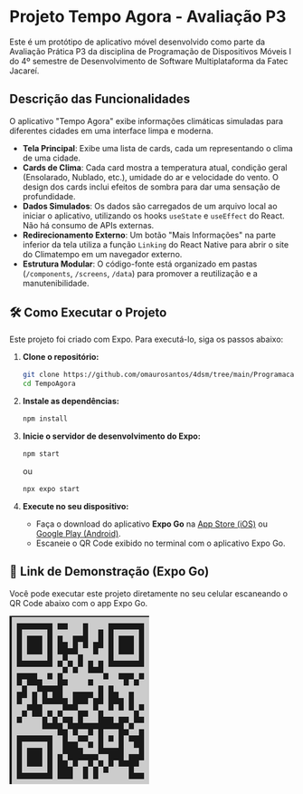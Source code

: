 # Projeto Tempo Agora - Avaliação P3

Este é um protótipo de aplicativo móvel desenvolvido como parte da Avaliação Prática P3 da disciplina de Programação de Dispositivos Móveis I do 4º semestre de Desenvolvimento de Software Multiplataforma da Fatec Jacareí.

## Descrição das Funcionalidades

O aplicativo "Tempo Agora" exibe informações climáticas simuladas para diferentes cidades em uma interface limpa e moderna.

- **Tela Principal**: Exibe uma lista de cards, cada um representando o clima de uma cidade.
- **Cards de Clima**: Cada card mostra a temperatura atual, condição geral (Ensolarado, Nublado, etc.), umidade do ar e velocidade do vento. O design dos cards inclui efeitos de sombra para dar uma sensação de profundidade.
- **Dados Simulados**: Os dados são carregados de um arquivo local ao iniciar o aplicativo, utilizando os hooks `useState` e `useEffect` do React. Não há consumo de APIs externas.
- **Redirecionamento Externo**: Um botão "Mais Informações" na parte inferior da tela utiliza a função `Linking` do React Native para abrir o site do Climatempo em um navegador externo.
- **Estrutura Modular**: O código-fonte está organizado em pastas (`/components`, `/screens`, `/data`) para promover a reutilização e a manutenibilidade.

## 🛠️ Como Executar o Projeto

Este projeto foi criado com Expo. Para executá-lo, siga os passos abaixo:

1.  **Clone o repositório:**
    ```bash
    git clone https://github.com/omaurosantos/4dsm/tree/main/ProgramacaoParaDispositivosMoveis_I/TempoAgora
    cd TempoAgora
    ```

2.  **Instale as dependências:**
    ```bash
    npm install
    ```

3.  **Inicie o servidor de desenvolvimento do Expo:**
    ```bash
    npm start
    ```
    ou
    ```bash
    npx expo start
    ```

4.  **Execute no seu dispositivo:**
    - Faça o download do aplicativo **Expo Go** na [App Store (iOS)](https://apps.apple.com/us/app/expo-go/id982107779) ou [Google Play (Android)](https://play.google.com/store/apps/details?id=host.exp.exponent).
    - Escaneie o QR Code exibido no terminal com o aplicativo Expo Go.

## 📱 Link de Demonstração (Expo Go)

Você pode executar este projeto diretamente no seu celular escaneando o QR Code abaixo com o app Expo Go.

![QR Code para Expo Go](https://raw.githubusercontent.com/omaurosantos/4dsm/main/ProgramacaoParaDispositivosMoveis_I/TempoAgora/src/assets/qrcode_expo.png)
